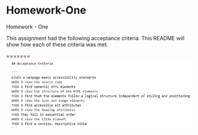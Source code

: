 # Homework-One

Homework - One 

This assignment had the following acceptance criteria. This README will show how each of these criteria was met. 

=======
![](/assets/images/Acceptance%20Criteria.JPG)

